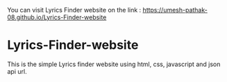 You can visit Lyrics Finder website on the link :  https://umesh-pathak-08.github.io/Lyrics-Finder-website

# Lyrics-Finder-website
This is the simple Lyrics finder website using html, css, javascript and json api url.
